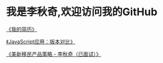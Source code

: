 # 我是李秋奇,欢迎访问我的GitHub

[《我的简历》](https://qiuqi.li/Resume)

[《JavaScript应用：版本对比》](https://qiuqi.li/versionCompare/)

[《美新移民产品策略 - 李秋奇（已面试）》](https://qiuqi.li/mxvisa/)